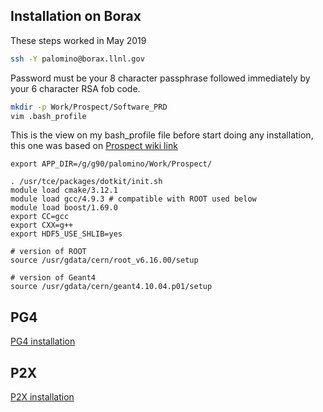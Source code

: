 ## Installation on Borax
These steps worked in May 2019
```bash
ssh -Y palomino@borax.llnl.gov
```
Password must be your 8 character passphrase followed immediately by your 6 character RSA fob code.

```bash
mkdir -p Work/Prospect/Software_PRD
vim .bash_profile
```
This is the view on my bash_profile file before start doing any installation, this one was based on [Prospect wiki link](https://wiki.wlab.yale.edu/prospect/Instructions%20for%20compiling%20P2x%20on%20borax)
```
export APP_DIR=/g/g90/palomino/Work/Prospect/

. /usr/tce/packages/dotkit/init.sh
module load cmake/3.12.1
module load gcc/4.9.3 # compatible with ROOT used below
module load boost/1.69.0
export CC=gcc
export CXX=g++
export HDF5_USE_SHLIB=yes

# version of ROOT
source /usr/gdata/cern/root_v6.16.00/setup

# version of Geant4
source /usr/gdata/cern/geant4.10.04.p01/setup
```
## PG4
[PG4 installation](borax_pg4.md)

## P2X
[P2X installation](borax_p2x.md)

